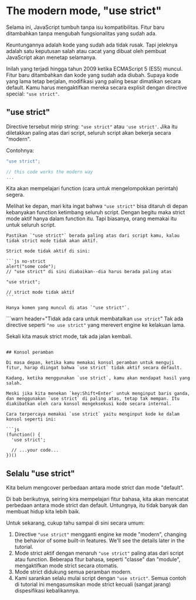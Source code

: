 # The modern mode, "use strict"

Selama ini, JavaScript tumbuh tanpa isu kompatibilitas. Fitur baru ditambahkan tanpa mengubah fungsionalitas yang sudah ada.

Keuntungannya adalah kode yang sudah ada tidak rusak. Tapi jeleknya adalah satu keputusan salah atau cacat yang dibuat oleh pembuat JavaScript akan menetap selamanya.

Inilah yang terjadi hingga tahun 2009 ketika ECMAScript 5 (ES5) muncul. Fitur baru ditambahkan dan kode yang sudah ada diubah. Supaya kode yang lama tetap berjalan, modifikasi yang paling besar dimatikan secara default. Kamu harus mengaktifkan mereka secara explisit dengan directive special: `"use strict"`.

## "use strict"

Directive tersebut mirip string: `"use strict"` atau `'use strict'`. Jika itu diletakkan paling atas dari script, seluruh script akan bekerja secara "modern".

Contohnya:

```js
"use strict";

// this code works the modern way
...
```

Kita akan mempelajari function (cara untuk mengelompokkan perintah) segera.

Melihat ke depan, mari kita ingat bahwa `"use strict"` bisa ditaruh di depan kebanyakan function ketimbang seluruh script. Dengan begitu maka strict mode aktif hanya dalam function itu. Tapi biasanya, orang memakai itu untuk seluruh script.


````warn header="Yakinkan bahwa \"use strict\" berada paling atas"
Pastikan `"use strict"` berada paling atas dari script kamu, kalau tidak strict mode tidak akan aktif.

Strict mode tidak aktif di sini:

```js no-strict
alert("some code");
// "use strict" di sini diabaikan--dia harus berada paling atas

"use strict";

// strict mode tidak aktif
```

Hanya komen yang muncul di atas `"use strict"`.
````

```warn header="Tidak ada cara untuk membatalkan `use strict`"
Tak ada directive seperti `"no use strict"` yang merevert engine ke kelakuan lama.

Sekali kita masuk strict mode, tak ada jalan kembali.
```

## Konsol peramban

Di masa depan, ketika kamu memakai konsol peramban untuk menguji fitur, harap diingat bahwa `use strict` tidak aktif secara default.

Kadang, ketika menggunakan `use strict`, kamu akan mendapat hasil yang salah.

Meski jika kita menekan `key:Shift+Enter` untuk menginput baris ganda, dan menggunakan `use strict` di paling atas, tetap tak mempan. Itu diakibatkan oleh cara konsol mengeksekusi kode secara internal.

Cara terpercaya memakai `use strict` yaitu menginput kode ke dalam konsol seperti ini:

```js
(function() {
  'use strict';

  // ...your code...
})()
```

## Selalu "use strict"

Kita belum mengcover perbedaan antara mode strict dan mode "default".

Di bab berikutnya, seiring kira mempelajari fitur bahasa, kita akan mencatat perbedaan antara mode strict dan default. Untungnya, itu tidak banyak dan membuat hidup kita lebih baik.

Untuk sekarang, cukup tahu sampai di sini secara umum:

1. Directive `"use strict"` mengganti engine ke mode "modern", changing the behavior of some built-in features. We'll see the details later in the tutorial.
2. Mode strict aktif dengan menaruh `"use strict"` paling atas dari script atau function. Beberapa fitur bahasa, seperti "classe" dan "module", mengaktifkan mode strict secara otomatis.
3. Mode strict didukung semua peramban modern.
4. Kami sarankan selalu mulai script dengan `"use strict"`. Semua contoh di tutorial ini mengasumsikan mode strict kecuali (sangat jarang) dispesifikasi kebalikannya.

